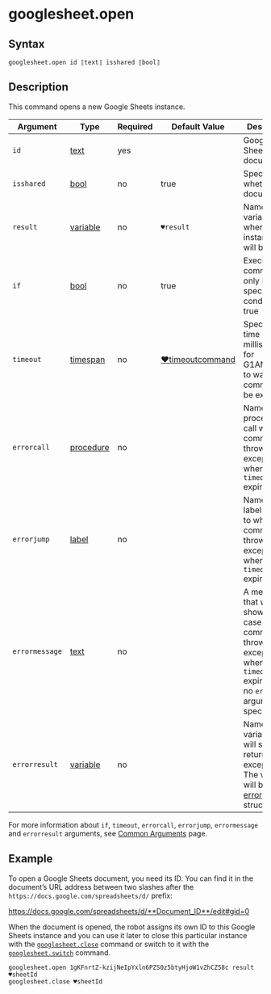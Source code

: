 # googlesheet.open

## Syntax

```G1ANT
googlesheet.open id ⟦text⟧ isshared ⟦bool⟧
```

## Description

This command opens a new Google Sheets instance.

| Argument | Type | Required | Default Value | Description |
| -------- | ---- | -------- | ------------- | ----------- |
|`id`| [text](https://manual.g1ant.com/link/G1ANT.Language/G1ANT.Language/Structures/TextStructure.md) | yes |  | Google Sheets document ID |
|`isshared`| [bool](https://manual.g1ant.com/link/G1ANT.Language/G1ANT.Language/Structures/BooleanStructure.md) | no | true | Specifies whether a document |
| `result`       | [variable](https://manual.g1ant.com/link/G1ANT.Language/G1ANT.Language/Structures/VariableStructure.md) | no       | `♥result`                                                   | Name of a variable where the instance ID will be stored |
| `if`           | [bool](https://manual.g1ant.com/link/G1ANT.Language/G1ANT.Language/Structures/BooleanStructure.md) | no       | true                                                        | Executes the command only if a specified condition is true   |
| `timeout`      | [timespan](https://manual.g1ant.com/link/G1ANT.Language/G1ANT.Language/Structures/TimeSpanStructure.md) | no       | [♥timeoutcommand](https://manual.g1ant.com/link/G1ANT.Language/G1ANT.Addon.Core/Variables/TimeoutCommandVariable.md) | Specifies time in milliseconds for G1ANT.Robot to wait for the command to be executed |
| `errorcall`    | [procedure](https://manual.g1ant.com/link/G1ANT.Language/G1ANT.Language/Structures/ProcedureStructure.md) | no       |                                                             | Name of a procedure to call when the command throws an exception or when a given `timeout` expires |
| `errorjump`    | [label](https://manual.g1ant.com/link/G1ANT.Language/G1ANT.Language/Structures/LabelStructure.md) | no       |                                                             | Name of the label to jump to when the command throws an exception or when a given `timeout` expires |
| `errormessage` | [text](https://manual.g1ant.com/link/G1ANT.Language/G1ANT.Language/Structures/TextStructure.md) | no       |                                                             | A message that will be shown in case the command throws an exception or when a given `timeout` expires, and no `errorjump` argument is specified |
| `errorresult`  | [variable](https://manual.g1ant.com/link/G1ANT.Language/G1ANT.Language/Structures/VariableStructure.md) | no       |                                                             | Name of a variable that will store the returned exception. The variable will be of [error](https://manual.g1ant.com/link/G1ANT.Language/G1ANT.Language/Structures/ErrorStructure.md) structure  |

For more information about `if`, `timeout`, `errorcall`, `errorjump`, `errormessage` and `errorresult` arguments, see [Common Arguments](https://manual.g1ant.com/link/G1ANT.Manual/appendices/common-arguments.md) page.

## Example

To open a Google Sheets document, you need its ID. You can find it in the document’s URL address between two slashes after the `https://docs.google.com/spreadsheets/d/` prefix:

https://docs.google.com/spreadsheets/d/**Document_ID**/edit#gid=0

When the document is opened, the robot assigns its own ID to this Google Sheets instance and you can use it later to close this particular instance with the [`googlesheet.close`](GoogleSheetCloseCommand.md) command or switch to it with the [`googlesheet.switch`](GoogleSheetSwitchCommand.md) command.

```G1ANT
googlesheet.open 1gKFnrtZ-kzijNeIpYxln6PZS0z5btyHjoW1vZhCZ58c result ♥sheetId
googlesheet.close ♥sheetId
```
